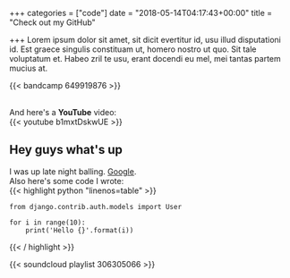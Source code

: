 +++
categories = ["code"]
date = "2018-05-14T04:17:43+00:00"
title = "Check out my GitHub"

+++
Lorem ipsum dolor sit amet, sit dicit evertitur id, usu illud disputationi id. Est graece singulis constituam ut, homero nostro ut quo. Sit tale voluptatum et. Habeo zril te usu, erant docendi eu mel, mei tantas partem mucius at.

{{< bandcamp 649919876 >}}  
  
_<!--more-->_  
And here's a **YouTube** video:  
{{< youtube b1mxtDskwUE >}}

## Hey guys what's up

  
I was up late night balling. [Google](google.com "Google").  
Also here's some code I wrote:  
{{< highlight python "linenos=table" >}}

    from django.contrib.auth.models import User
    
    for i in range(10):
    	print('Hello {}'.format(i))

{{< / highlight >}}

{{< soundcloud playlist 306305066 >}}